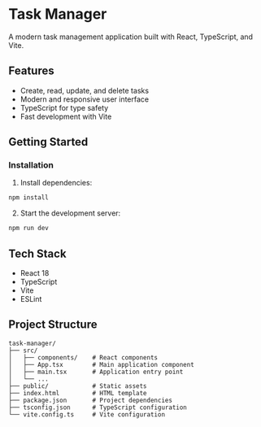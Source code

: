 # Task Manager

A modern task management application built with React, TypeScript, and Vite.

## Features

- Create, read, update, and delete tasks
- Modern and responsive user interface
- TypeScript for type safety
- Fast development with Vite

## Getting Started

### Installation

1. Install dependencies:

```bash
npm install
```

2. Start the development server:

```bash
npm run dev
```

## Tech Stack

- React 18
- TypeScript
- Vite
- ESLint

## Project Structure

```
task-manager/
├── src/
│   ├── components/    # React components
│   ├── App.tsx        # Main application component
│   ├── main.tsx       # Application entry point
│   └── ...
├── public/            # Static assets
├── index.html         # HTML template
├── package.json       # Project dependencies
├── tsconfig.json      # TypeScript configuration
└── vite.config.ts     # Vite configuration
```
